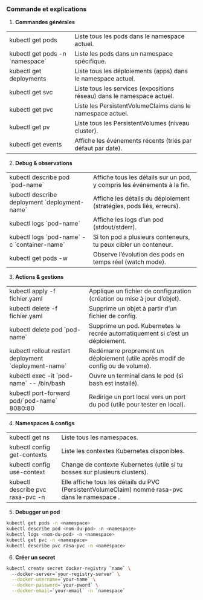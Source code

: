 ### Commande et explications

1. **Commandes générales**

<table>
	<tr> 
		<td>kubectl get pods                               </td>
		<td>Liste tous les pods dans le namespace actuel.</td>	
	</tr>
	<tr>
		<td>kubectl get pods -n `namespace`                </td>
		<td>Liste les pods dans un namespace spécifique.</td>
	</tr>
	<tr>
		<td>kubectl get deployments                        </td>
		<td>Liste tous les déploiements (apps) dans le namespace actuel.</td>
	</tr>
	<tr>
		<td>kubectl get svc                                </td>
		<td>Liste tous les services (expositions réseau) dans le namespace actuel.</td>
	</tr>
	<tr>
		<td>kubectl get pvc                                </td>
		<td >Liste les PersistentVolumeClaims dans le namespace actuel.</td>
	</tr>
	<tr>
		<td>kubectl get pv                                 </td>
		<td>Liste tous les PersistentVolumes (niveau cluster).</td>
	</tr>
    <tr>
        <td>kubectl get events                             </td>
        <td>Affiche les événements récents (triés par défaut par date).</td>
    </tr>
</table>


2. **Debug & observations**

<table>
	<tr> 
		<td>kubectl describe pod `pod-name`                </td>
		<td>Affiche tous les détails sur un pod, y compris les événements à la fin.</td>	
	</tr>
	<tr>
		<td>kubectl describe deployment `deployment-name`  </td>
		<td>Affiche les détails du déploiement (stratégies, pods liés, erreurs).</td>
	</tr>
	<tr>
		<td>kubectl logs `pod-name`                        </td>
		<td>Affiche les logs d’un pod (stdout/stderr).</td>
	</tr>
	<tr>
		<td>kubectl logs `pod-name` -c `container-name`    </td>
		<td>Si ton pod a plusieurs conteneurs, tu peux cibler un conteneur.</td>
	</tr>
	<tr>
		<td>kubectl get pods -w                            </td>
		<td>Observe l’évolution des pods en temps réel (watch mode).</td>
	</tr>
</table>

3. **Actions & gestions**

<table>
	<tr> 
		<td>kubectl apply -f fichier.yaml                  </td>
		<td>Applique un fichier de configuration (création ou mise à jour d’objet).</td>	
	</tr>
	<tr>
		<td>kubectl delete -f fichier.yaml                 </td>
		<td>Supprime un objet à partir d’un fichier de config.</td>
	</tr>
	<tr>
		<td>kubectl delete pod `pod-name`                  </td>
		<td>Supprime un pod. Kubernetes le recrée automatiquement si c’est un déploiement.</td>
	</tr>
	<tr>
		<td>kubectl rollout restart deployment `deployment-name` </td>
		<td>Redémarre proprement un déploiement (utile après modif de config ou de volume).</td>
	</tr>
	<tr>
		<td>kubectl exec -it `pod-name` -- /bin/bash       </td>
		<td>Ouvre un terminal dans le pod (si bash est installé).</td>
	</tr>
    <tr>
		<td>kubectl port-forward pod/`pod-name` 8080:80    </td>
		<td>Redirige un port local vers un port du pod (utile pour tester en local).</td>
	</tr>
</table>

4. **Namespaces & configs**

<table>
	<tr> 
		<td>kubectl get ns                                 </td>
		<td>Liste tous les namespaces.</td>	
	</tr>
	<tr>
		<td>kubectl config get-contexts                    </td>
		<td>Liste les contextes Kubernetes disponibles.</td>
	</tr>
	<tr>
		<td>kubectl config use-context <name>              </td>
		<td> <name>	Change de contexte Kubernetes (utile si tu bosses sur plusieurs clusters).</td>
	</tr>
    <tr>
		<td>kubectl describe pvc rasa-pvc -n <namespace>   </td>
		<td>Elle affiche tous les détails du PVC (PersistentVolumeClaim) nommé rasa-pvc dans le namespace .</td>
	</tr>
</table>


5. **Debugger un pod**

```bash
kubectl get pods -n <namespace> 
kubectl describe pod <nom-du-pod> -n <namespace> 
kubectl logs <nom-du-pod> -n <namespace> 
kubectl get pvc -n <namespace> 
kubectl describe pvc rasa-pvc -n <namespace>
```

6. **Créer un secret**

```bash
kubectl create secret docker-registry `name` \ 
  --docker-server=`your-registry-server` \
  --docker-username=`your-name` \
  --docker-password=`your-pword` \
  --docker-email=`your-email` -n `namespace`
```